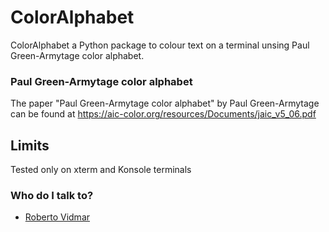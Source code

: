 # ColorAlphabet #
ColorAlphabet a Python package to colour text on a terminal unsing
Paul Green-Armytage color alphabet.

### Paul Green-Armytage color alphabet ###
The paper "Paul Green-Armytage color alphabet" by Paul Green-Armytage
can be found at https://aic-color.org/resources/Documents/jaic_v5_06.pdf

## Limits ##
Tested only on xterm and Konsole terminals

### Who do I talk to? ###

* [Roberto Vidmar](mailto:rvidmar@inogs.it)
